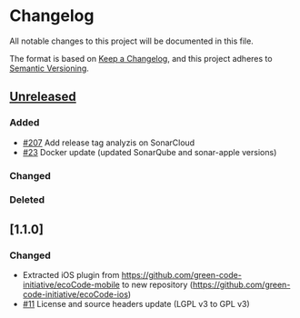 # Changelog

All notable changes to this project will be documented in this file.

The format is based on [Keep a Changelog](https://keepachangelog.com/en/1.0.0/),
and this project adheres to [Semantic Versioning](https://semver.org/spec/v2.0.0.html).

## [Unreleased]

### Added

- [#207](https://github.com/green-code-initiative/ecoCode/issues/207) Add release tag analyzis on SonarCloud
- [#23](https://github.com/green-code-initiative/ecoCode-ios/pull/23) Docker update (updated SonarQube and sonar-apple versions)

### Changed

### Deleted

## [1.1.0]

### Changed

- Extracted iOS plugin from https://github.com/green-code-initiative/ecoCode-mobile to new repository (https://github.com/green-code-initiative/ecoCode-ios)
- [#11](https://github.com/green-code-initiative/ecoCode-ios/pull/11) License and source headers update (LGPL v3 to GPL v3)

[unreleased]: https://github.com/green-code-initiative/ecoCode-ios/compare/v1.0.1...HEAD

[1.0.1]: https://github.com/green-code-initiative/ecoCode/releases/tag/v1.0.1